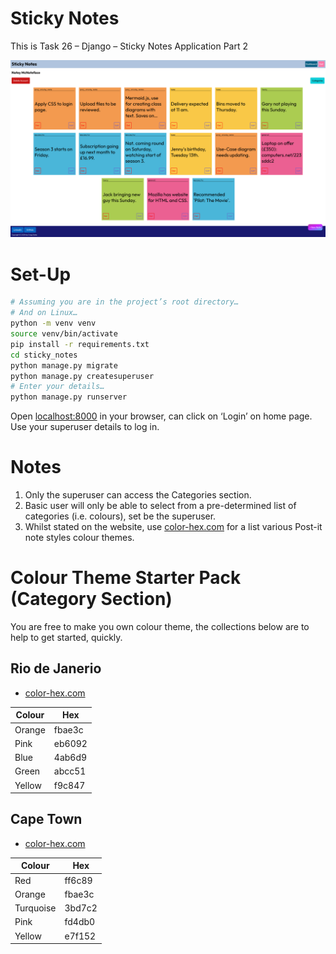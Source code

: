 # Sticky Notes

This is Task 26 – Django – Sticky Notes Application Part 2

![dashboard screenshot](./assets/dashboard-screenshot.png)

# Set-Up

```bash
# Assuming you are in the project’s root directory…
# And on Linux…
python -m venv venv
source venv/bin/activate
pip install -r requirements.txt
cd sticky_notes
python manage.py migrate
python manage.py createsuperuser
# Enter your details…
python manage.py runserver
```

Open [localhost:8000](http://localhost:8000) in your browser, can click on ‘Login’ on home page. Use your superuser details to log in.

# Notes

1. Only the superuser can access the Categories section.
2. Basic user will only be able to select from a pre-determined list of categories (i.e. colours), set be the superuser.
3. Whilst stated on the website, use [color-hex.com](https://www.color-hex.com/) for a list various Post-it note styles colour themes.

# Colour Theme Starter Pack (Category Section)

You are free to make you own colour theme, the collections below are to help to
get started, quickly.

## Rio de Janerio

- [color-hex.com](https://www.color-hex.com/color-palette/23469)

| Colour | Hex    |
| ------ | ------ |
| Orange | fbae3c |
| Pink   | eb6092 |
| Blue   | 4ab6d9 |
| Green  | abcc51 |
| Yellow | f9c847 |

## Cape Town

- [color-hex.com](https://www.color-hex.com/color-palette/23476)

| Colour    | Hex    |
| --------- | ------ |
| Red       | ff6c89 |
| Orange    | fbae3c |
| Turquoise | 3bd7c2 |
| Pink      | fd4db0 |
| Yellow    | e7f152 |
